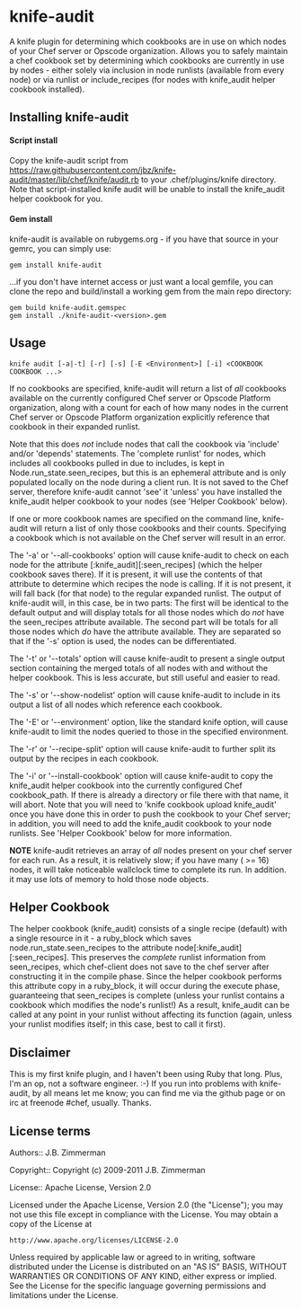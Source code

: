 knife-audit
========
A knife plugin for determining which cookbooks are in use on which nodes of your Chef server or Opscode organization.
Allows you to safely maintain a chef cookbook set by determining which cookbooks are currently in use by nodes - either solely via inclusion in node runlists (available from every node) or via runlist *or* include_recipes (for nodes with knife_audit helper cookbook installed).


Installing knife-audit
-------------------

#### Script install

Copy the knife-audit script from https://raw.githubusercontent.com/jbz/knife-audit/master/lib/chef/knife/audit.rb to your .chef/plugins/knife directory.   Note that script-installed knife audit will be unable to install the knife_audit helper cookbook for you.

#### Gem install

knife-audit is available on rubygems.org - if you have that source in your gemrc, you can simply use:

    gem install knife-audit

...if you don't have internet access or just want a local gemfile, you can clone the repo and build/install a working gem from the main repo directory:

    gem build knife-audit.gemspec
    gem install ./knife-audit-<version>.gem

Usage
---------------

    knife audit [-a|-t] [-r] [-s] [-E <Environment>] [-i] <COOKBOOK COOKBOOK ...>

If no cookbooks are specified, knife-audit will return a list of *all* cookbooks available on the currently configured Chef server or Opscode Platform organization, along with a count for each of how many nodes in the current Chef server or Opscode Platform organization explicitly reference that cookbook in their expanded runlist. 

Note that this does *not* include nodes that call the cookbook via 'include' and/or 'depends' statements.  The 'complete runlist' for nodes, which includes all cookbooks pulled in due to includes, is kept in Node.run_state.seen_recipes, but this is an ephemeral attribute and is only populated locally on the node during a client run.  It is not saved to the Chef server, therefore knife-audit cannot 'see' it 'unless' you have installed the knife_audit helper cookbook to your nodes (see 'Helper Cookbook' below).

If one or more cookbook names are specified on the command line, knife-audit will return a list of only those cookbooks and their counts.  Specifying a cookbook which is not available on the Chef server will result in an error.

The '-a' or '--all-cookbooks' option will cause knife-audit to check on each node for the attribute [:knife_audit][:seen_recipes] (which the helper cookbook saves there).  If it is present, it will use the contents of that attribute to determine which recipes the node is calling.  If it is not present, it will fall back (for that node) to the regular expanded runlist.  The output of knife-audit will, in this case, be in two parts:  The first will be identical to the default output and will display totals for all those nodes which do *not* have the seen_recipes attribute available.  The second part will be totals for all those nodes which *do* have the attribute available.  They are separated so that if the '-s' option is used, the nodes can be differentiated.

The '-t' or '--totals' option will cause knife-audit to present a single output section containing the merged totals of all nodes with and without the helper cookbook.  This is less accurate, but still useful and easier to read.

The '-s' or '--show-nodelist' option will cause knife-audit to include in its output a list of all nodes which reference each cookbook.

The '-E' or '--environment' <ENVIRONMENT> option, like the standard knife option, will cause knife-audit to limit the nodes queried to those in the specified environment.

The '-r' or '--recipe-split' option will cause knife-audit to further split its output by the recipes in each cookbook.

The '-i' or '--install-cookbook' option will cause knife-audit to copy the knife_audit helper cookbook into the currently configured Chef cookbook_path.  If there is already a directory or file there with that name, it will abort.  Note that you will need to 'knife cookbook upload knife_audit' once you have done this in order to push the cookbook to your Chef server; in addition, you will need to add the knife_audit cookbook to your node runlists. See 'Helper Cookbook' below for more information.

**NOTE** knife-audit retrieves an array of *all* nodes present on your chef server for each run.  As a result, it is relatively slow; if you have many ( >= 16) nodes, it will take noticeable wallclock time to complete its run.  In addition. it may use lots of memory to hold those node objects.


Helper Cookbook
---------------

The helper cookbook (knife_audit) consists of a single recipe (default) with a single resource in it - a ruby_block which saves node.run_state.seen_recipes to the attribute node[:knife_audit][:seen_recipes].  This preserves the *complete* runlist information from seen_recipes, which chef-client does not save to the chef server after constructing it in the compile phase.  Since the helper cookbook performs this attribute copy in a ruby_block, it will occur during the execute phase, guaranteeing that seen_recipes is complete (unless your runlist contains a cookbook which modifies the node's runlist!)  As a result, knife_audit can be called at any point in your runlist without affecting its function (again, unless your runlist modifies itself; in this case, best to call it first).


Disclaimer
----------

This is my first knife plugin, and I haven't been using Ruby that long.  Plus, I'm an op, not a software engineer. :-)  If you run into problems with knife-audit, by all means let me know; you can find me via the github page or on irc at freenode #chef, usually.  Thanks.


License terms
-------------
Authors:: J.B. Zimmerman 

Copyright:: Copyright (c) 2009-2011 J.B. Zimmerman

License:: Apache License, Version 2.0


Licensed under the Apache License, Version 2.0 (the "License");
you may not use this file except in compliance with the License.
You may obtain a copy of the License at

    http://www.apache.org/licenses/LICENSE-2.0

Unless required by applicable law or agreed to in writing, software
distributed under the License is distributed on an "AS IS" BASIS,
WITHOUT WARRANTIES OR CONDITIONS OF ANY KIND, either express or implied.
See the License for the specific language governing permissions and
limitations under the License.

